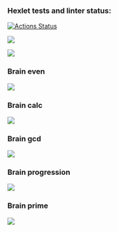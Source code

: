 ### Hexlet tests and linter status:
[![Actions Status](https://github.com/DimasLukas/python-project-lvl1/workflows/hexlet-check/badge.svg)](https://github.com/DimasLukas/python-project-lvl1/actions)

<a href="https://codeclimate.com/github/DimasLukas/python-project-lvl1/maintainability"><img src="https://api.codeclimate.com/v1/badges/4db1a2e930eabe28da92/maintainability" /></a>

<a href="https://codeclimate.com/github/DimasLukas/python-project-lvl1/test_coverage"><img src="https://api.codeclimate.com/v1/badges/4db1a2e930eabe28da92/test_coverage" /></a>

### Brain even
<a href="https://asciinema.org/a/dmjXZ4g6EXhcqYJ0MrS6XABNO" target="_blank"><img src="https://asciinema.org/a/dmjXZ4g6EXhcqYJ0MrS6XABNO.svg" /></a>
### Brain calc
<a href="https://asciinema.org/a/NbAOWvkgfWHy0d6x51vGZeP3D" target="_blank"><img src="https://asciinema.org/a/NbAOWvkgfWHy0d6x51vGZeP3D.svg" /></a>
### Brain gcd
<a href="https://asciinema.org/a/t97IUOk3AuXnOwHXDNc1dWzms" target="_blank"><img src="https://asciinema.org/a/t97IUOk3AuXnOwHXDNc1dWzms.svg" /></a>
### Brain progression
<a href="https://asciinema.org/a/wZ6TkwYyARokAbt6c1exe7O8e" target="_blank"><img src="https://asciinema.org/a/wZ6TkwYyARokAbt6c1exe7O8e.svg" /></a>
### Brain prime
<a href="https://asciinema.org/a/cbBqEjc620l9bAS061HwkarHm" target="_blank"><img src="https://asciinema.org/a/cbBqEjc620l9bAS061HwkarHm.svg" /></a>
